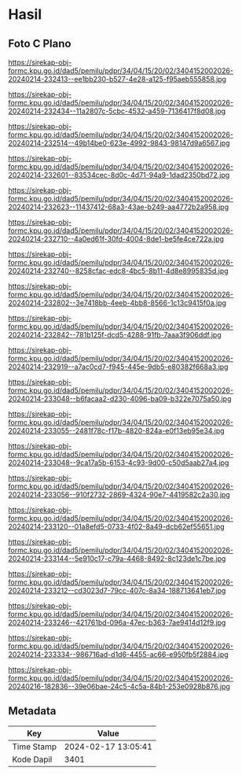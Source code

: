 # Hasil

## Foto C Plano

https://sirekap-obj-formc.kpu.go.id/dad5/pemilu/pdpr/34/04/15/20/02/3404152002026-20240214-232413--ee1bb230-b527-4e28-a125-f95aeb555858.jpg

https://sirekap-obj-formc.kpu.go.id/dad5/pemilu/pdpr/34/04/15/20/02/3404152002026-20240214-232434--11a2807c-5cbc-4532-a459-7136417f8d08.jpg

https://sirekap-obj-formc.kpu.go.id/dad5/pemilu/pdpr/34/04/15/20/02/3404152002026-20240214-232514--49b14be0-623e-4992-9843-98147d9a6567.jpg

https://sirekap-obj-formc.kpu.go.id/dad5/pemilu/pdpr/34/04/15/20/02/3404152002026-20240214-232601--83534cec-8d0c-4d71-94a9-1dad2350bd72.jpg

https://sirekap-obj-formc.kpu.go.id/dad5/pemilu/pdpr/34/04/15/20/02/3404152002026-20240214-232623--11437412-68a3-43ae-b249-aa4772b2a958.jpg

https://sirekap-obj-formc.kpu.go.id/dad5/pemilu/pdpr/34/04/15/20/02/3404152002026-20240214-232710--4a0ed61f-30fd-4004-8de1-be5fe4ce722a.jpg

https://sirekap-obj-formc.kpu.go.id/dad5/pemilu/pdpr/34/04/15/20/02/3404152002026-20240214-232740--8258cfac-edc8-4bc5-8b11-4d8e8995835d.jpg

https://sirekap-obj-formc.kpu.go.id/dad5/pemilu/pdpr/34/04/15/20/02/3404152002026-20240214-232802--3e7418bb-4eeb-4bb8-8566-1c13c9415f0a.jpg

https://sirekap-obj-formc.kpu.go.id/dad5/pemilu/pdpr/34/04/15/20/02/3404152002026-20240214-232842--781b125f-dcd5-4288-91fb-7aaa3f906ddf.jpg

https://sirekap-obj-formc.kpu.go.id/dad5/pemilu/pdpr/34/04/15/20/02/3404152002026-20240214-232919--a7ac0cd7-f945-445e-9db5-e80382f668a3.jpg

https://sirekap-obj-formc.kpu.go.id/dad5/pemilu/pdpr/34/04/15/20/02/3404152002026-20240214-233048--b6facaa2-d230-4096-ba09-b322e7075a50.jpg

https://sirekap-obj-formc.kpu.go.id/dad5/pemilu/pdpr/34/04/15/20/02/3404152002026-20240214-233055--2481f78c-f17b-4820-824a-e0f13eb95e34.jpg

https://sirekap-obj-formc.kpu.go.id/dad5/pemilu/pdpr/34/04/15/20/02/3404152002026-20240214-233048--9ca17a5b-6153-4c93-9d00-c50d5aab27a4.jpg

https://sirekap-obj-formc.kpu.go.id/dad5/pemilu/pdpr/34/04/15/20/02/3404152002026-20240214-233056--910f2732-2869-4324-90e7-4419582c2a30.jpg

https://sirekap-obj-formc.kpu.go.id/dad5/pemilu/pdpr/34/04/15/20/02/3404152002026-20240214-233120--01a8efd5-0733-4f02-8a49-dcb62ef55651.jpg

https://sirekap-obj-formc.kpu.go.id/dad5/pemilu/pdpr/34/04/15/20/02/3404152002026-20240214-233144--5e910c17-c79a-4468-8492-8c123de1c7be.jpg

https://sirekap-obj-formc.kpu.go.id/dad5/pemilu/pdpr/34/04/15/20/02/3404152002026-20240214-233212--cd3023d7-79cc-407c-8a34-188713641eb7.jpg

https://sirekap-obj-formc.kpu.go.id/dad5/pemilu/pdpr/34/04/15/20/02/3404152002026-20240214-233246--421761bd-096a-47ec-b363-7ae9414d12f9.jpg

https://sirekap-obj-formc.kpu.go.id/dad5/pemilu/pdpr/34/04/15/20/02/3404152002026-20240214-233334--986716ad-d1d6-4455-ac66-e950fb5f2884.jpg

https://sirekap-obj-formc.kpu.go.id/dad5/pemilu/pdpr/34/04/15/20/02/3404152002026-20240216-182836--39e06bae-24c5-4c5a-84b1-253e0928b876.jpg


## Metadata

| Key        | Value               |
| ---------- | ------------------- |
| Time Stamp | 2024-02-17 13:05:41 |
| Kode Dapil | 3401                |



